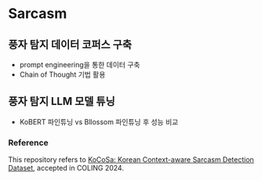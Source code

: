 # Sarcasm

## 풍자 탐지 데이터 코퍼스 구축
- prompt engineering을 통한 데이터 구축
- Chain of Thought 기법 활용

## 풍자 탐지 LLM 모델 튜닝
- KoBERT 파인튜닝 vs Bllossom 파인튜닝 후 성능 비교



### Reference
This repository refers to [KoCoSa: Korean Context-aware Sarcasm Detection Dataset](https://github.com/Yu-billie/KoCoSa_sarcasm_detection), accepted in COLING 2024.
